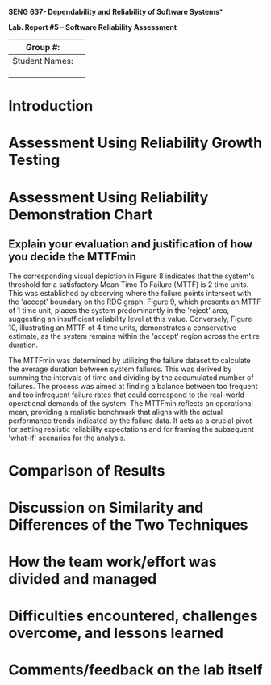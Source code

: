 **SENG 637- Dependability and Reliability of Software Systems***

**Lab. Report \#5 – Software Reliability Assessment**

| Group \#:       |   |
|-----------------|---|
| Student Names:  |   |
|                 |   |
|                 |   |
|                 |   |

# Introduction

# 

# Assessment Using Reliability Growth Testing 

# Assessment Using Reliability Demonstration Chart 

## Explain your evaluation and justification of how you decide the MTTFmin
The corresponding visual depiction in Figure 8 indicates that the system's threshold for a satisfactory Mean Time To Failure (MTTF) is 2 time units. This was established by observing where the failure points intersect with the 'accept' boundary on the RDC graph. Figure 9, which presents an MTTF of 1 time unit, places the system predominantly in the 'reject' area, suggesting an insufficient reliability level at this value. Conversely, Figure 10, illustrating an MTTF of 4 time units, demonstrates a conservative estimate, as the system remains within the 'accept' region across the entire duration.

The MTTFmin was determined by utilizing the failure dataset to calculate the average duration between system failures. This was derived by summing the intervals of time and dividing by the accumulated number of failures. The process was aimed at finding a balance between too frequent and too infrequent failure rates that could correspond to the real-world operational demands of the system. The MTTFmin reflects an operational mean, providing a realistic benchmark that aligns with the actual performance trends indicated by the failure data. It acts as a crucial pivot for setting realistic reliability expectations and for framing the subsequent 'what-if' scenarios for the analysis.
# Comparison of Results

# Discussion on Similarity and Differences of the Two Techniques

# How the team work/effort was divided and managed

# 

# Difficulties encountered, challenges overcome, and lessons learned

# Comments/feedback on the lab itself
